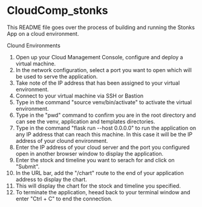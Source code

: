# CloudComp_stonks

This README file goes over the process of building and running the Stonks App on a cloud environment.

Clound Environments
1. Open up your Cloud Management Console, configure and deploy a virtual machine.
2. In the network configuration, select a port you want to open which will be used to serve the application.
3. Take note of the IP address that has been assigned to your virtual environment.
4. Connect to your virtual machine via SSH or Bastion
5. Type in the command "source venv/bin/activate" to activate the virtual environment.
6. Type in the "pwd" command to confirm you are in the root directory and can see the venv, application and templates directories.
7. Type in the command "flask run --host 0.0.0.0" to run the application on any IP address that can reach this machine. In this case it will be the IP address of your clound environment.
8. Enter the IP address of your cloud server and the port you configured open in another browser window to display the application.
9. Enter the stock and timeline you want to serach for and click on "Submit".
10. In the URL bar, add the "/chart" route to the end of your application address to display the chart.
11. This will display the chart for the stock and timeline you specified.
12. To terminate the application, heead back to your terminal window and enter "Ctrl + C" to end the connection.
